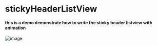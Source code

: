# stickyHeaderListView

#### this is a demo demonstrate how to write the sticky header listview with animation 


![image](https://github.com/wuhao028/stickyHeader/blob/master/GIF-190510_132106.gif)
